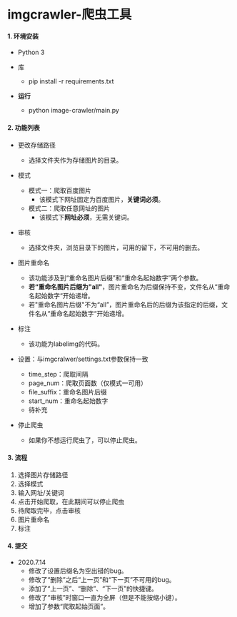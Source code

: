 # imgcrawler-爬虫工具

#### 1. 环境安装

+ Python 3

+ 库

  + pip install -r requirements.txt

+ **运行**

  + python image-crawler/main.py
  
  

#### 2. 功能列表

+ 更改存储路径
  + 选择文件夹作为存储图片的目录。

+ 模式
  + 模式一：爬取百度图片
    + 该模式下网址固定为百度图片，**关键词必须**。
  + 模式二：爬取任意网址的图片
    + 该模式下**网址必须**，无需关键词。
+ 审核
  + 选择文件夹，浏览目录下的图片，可用的留下，不可用的删去。
+ 图片重命名
  + 该功能涉及到“重命名图片后缀”和“重命名起始数字”两个参数。
  + **若“重命名图片后缀为"all"**，图片重命名为后缀保持不变，文件名从“重命名起始数字“开始递增。
  + 若"重命名图片后缀"不为“all”，图片重命名后的后缀为该指定的后缀，文件名从“重命名起始数字“开始递增。
+ 标注
  + 该功能为labelimg的代码。
+ 设置：与imgcralwer/settings.txt参数保持一致
  + time_step：爬取间隔
  + page_num：爬取页面数（仅模式一可用）
  + file_suffix：重命名图片后缀
  + start_num：重命名起始数字
  + 待补充
+ 停止爬虫
  + 如果你不想运行爬虫了，可以停止爬虫。

#### 3. 流程

1. 选择图片存储路径
2. 选择模式
3. 输入网址/关键词
4. 点击开始爬取，在此期间可以停止爬虫
5. 待爬取完毕，点击审核
6. 图片重命名
7. 标注

#### 4. 提交

- 2020.7.14
  - 修改了设置后缀名为空出错的bug。
  - 修改了“删除”之后“上一页”和“下一页”不可用的bug。
  - 添加了“上一页”、“删除”、“下一页”的快捷键。
  - 修改了“审核”时窗口一直为全屏（但是不能按缩小键）。
  - 增加了参数“爬取起始页面”。

